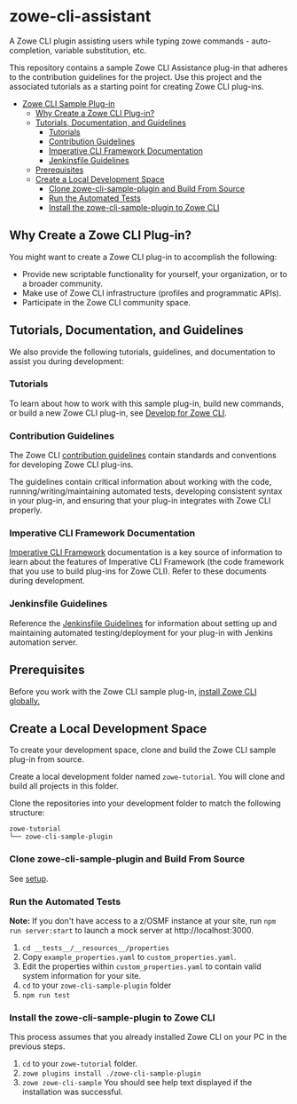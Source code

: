 # zowe-cli-assistant
A Zowe CLI plugin assisting users while typing zowe commands - auto-completion, variable substitution, etc.

This repository contains a sample Zowe CLI Assistance plug-in that adheres to the contribution guidelines for the project. Use this project and the associated tutorials as a starting point for creating Zowe CLI plug-ins.

- [Zowe CLI Sample Plug-in](#zowe-cli-sample-plug-in)
  - [Why Create a Zowe CLI Plug-in?](#why-create-a-zowe-cli-plug-in)
  - [Tutorials, Documentation, and Guidelines](#tutorials-documentation-and-guidelines)
    - [Tutorials](#tutorials)
    - [Contribution Guidelines](#contribution-guidelines)
    - [Imperative CLI Framework Documentation](#imperative-cli-framework-documentation)
    - [Jenkinsfile Guidelines](#jenkinsfile-guidelines)
  - [Prerequisites](#prerequisites)
  - [Create a Local Development Space](#create-a-local-development-space)
    - [Clone zowe-cli-sample-plugin and Build From Source](#clone-zowe-cli-sample-plugin-and-build-from-source)
    - [Run the Automated Tests](#run-the-automated-tests)
    - [Install the zowe-cli-sample-plugin to Zowe CLI](#install-the-zowe-cli-sample-plugin-to-zowe-cli)

## Why Create a Zowe CLI Plug-in?

You might want to create a Zowe CLI plug-in to accomplish the following:

* Provide new scriptable functionality for yourself, your organization, or to a broader community.
* Make use of Zowe CLI infrastructure (profiles and programmatic APIs).
* Participate in the Zowe CLI community space.

## Tutorials, Documentation, and Guidelines

We also provide the following tutorials, guidelines, and documentation to assist you during development:

### Tutorials

To learn about how to work with this sample plug-in, build new commands, or build a new Zowe CLI plug-in, see [Develop for Zowe CLI](https://zowe.github.io/docs-site/active-development/extend/extend-cli/cli-devTutorials.html).

### Contribution Guidelines

The Zowe CLI [contribution guidelines](CONTRIBUTING.md) contain standards and conventions for developing Zowe CLI plug-ins. 

The guidelines contain critical information about working with the code, running/writing/maintaining automated tests, developing consistent syntax in your plug-in, and ensuring that your plug-in integrates with Zowe CLI properly.

### Imperative CLI Framework Documentation

[Imperative CLI Framework](https://github.com/zowe/imperative/wiki) documentation is a key source of information to learn about the features of Imperative CLI Framework (the code framework that you use to build plug-ins for Zowe CLI). Refer to these documents during development.

### Jenkinsfile Guidelines

Reference the [Jenkinsfile Guidelines](CICD-TEMPLATE.md) for information about setting up and maintaining automated testing/deployment for your plug-in with Jenkins automation server.

## Prerequisites

Before you work with the Zowe CLI sample plug-in, [install Zowe CLI globally.](https://docs.zowe.org/active-development/user-guide/cli-installcli.html)

## Create a Local Development Space

To create your development space, clone and build the Zowe CLI sample plug-in from source.

Create a local development folder named `zowe-tutorial`. You will clone and build all projects in this folder.

Clone the repositories into your development folder to match the following structure:
```
zowe-tutorial
└── zowe-cli-sample-plugin
```

### Clone zowe-cli-sample-plugin and Build From Source

See [setup](docs/tutorials/Setup.md).

### Run the Automated Tests

**Note:** If you don't have access to a z/OSMF instance at your site, run `npm run server:start` to launch a mock server at http://localhost:3000.

1. `cd __tests__/__resources__/properties`
2. Copy `example_properties.yaml` to `custom_properties.yaml`.
3. Edit the properties within `custom_properties.yaml` to contain valid system information for your site.
4. `cd` to your `zowe-cli-sample-plugin` folder
5. `npm run test`

### Install the zowe-cli-sample-plugin to Zowe CLI

This process assumes that you already installed Zowe CLI on your PC in the previous steps.

1. `cd` to your `zowe-tutorial` folder.
2. `zowe plugins install ./zowe-cli-sample-plugin`
3. `zowe zowe-cli-sample`
   You should see help text displayed if the installation was successful.
